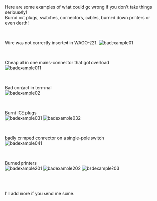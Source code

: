Here are some examples of what could go wrong if you don't take things seriousely!<br>
Burnd out plugs, switches, connectors, cables, burned down printers or even [death](https://www.theregister.com/2022/06/09/alibaba_printer_death)!<br><br><br>

Wire was not correctly inserted in WAGO-221.
![badexample01](https://user-images.githubusercontent.com/98351572/174642104-40f8dc5f-b421-4612-9445-72cff891922d.png)

<br><br>
Cheap all in one mains-connector that got overload<br>
![badexample011](https://user-images.githubusercontent.com/98351572/176491998-d24a13ef-6719-432a-ba72-d770153f9552.JPG)

<br><br>
Bad contact in terminal<br>
![badexample02](https://user-images.githubusercontent.com/98351572/174642985-e9ff2e74-7dcc-4773-a007-e5a5498b7184.png)

<br><br>
Burnt ICE plugs<br>
![badexample031](https://user-images.githubusercontent.com/98351572/174645772-eb353e85-7ab9-4889-8048-dea4ba04f085.png)
![badexample032](https://user-images.githubusercontent.com/98351572/174645798-ce9188a0-74dd-463c-b329-241b83124c8a.png)

<br><br>
badly crimped connector on a single-pole switch<br>
![badexample041](https://user-images.githubusercontent.com/98351572/174649174-1f942c20-ba41-4546-9b5b-6fe73c229291.png)


<br><br>
Burned printers<br>
![badexample201](https://user-images.githubusercontent.com/98351572/174647320-817701b7-b6ed-4623-b19e-b2c413f86755.png)
![badexample202](https://user-images.githubusercontent.com/98351572/174647335-25a1c40f-a46e-401f-8eae-5f1d672671df.png)
![badexample203](https://user-images.githubusercontent.com/98351572/174647348-4113fa3c-f567-479a-b340-0588c79ab737.png)

<br><br><br>
I'll add more if you send me some.
